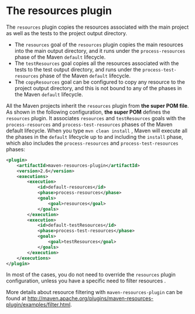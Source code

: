 # The resources plugin

The `resources` plugin copies the resources associated with the main project as well as the tests to the project output directory. 

- The `resources` goal of the `resources` plugin copies the main resources into the main output directory, and it runs under the `process-resources` phase of the Maven `default` lifecycle. 
- The `testResources` goal copies all the resources associated with the tests to the test output directory, and runs under the `process-test-resources` phase of the Maven `default` lifecycle. 
- The `copyResources` goal can be configured to copy any resource to the project output directory, and this is not bound to any of the phases in the Maven `default` lifecycle.

All the Maven projects inherit the `resources` plugin from **the super POM file**. As shown in the following configuration, **the super POM** defines the `resources` plugin. It associates `resources` and `testResources` goals with the `process-resources` and `process-test-resources` phases of the Maven default lifecycle. When you type `mvn clean install` , Maven will execute all the phases in the `default` lifecycle up to and including the `install` phase, which also includes the `process-resources` and `process-test-resources` phases:

```xml
<plugin>
    <artifactId>maven-resources-plugin</artifactId>
    <version>2.6</version>
    <executions>
        <execution>
            <id>default-resources</id>
            <phase>process-resources</phase>
            <goals>
                <goal>resources</goal>
            </goals>
        </execution>
        <execution>
            <id>default-testResources</id>
            <phase>process-test-resources</phase>
            <goals>
                <goal>testResources</goal>
            </goals>
        </execution>
    </executions>
</plugin>
```

In most of the cases, you do not need to override the `resources` plugin configuration, unless you have a specific need to filter resources .

More details about resource filtering with `maven-resources-plugin` can be found at http://maven.apache.org/plugins/maven-resources-plugin/examples/filter.html.






